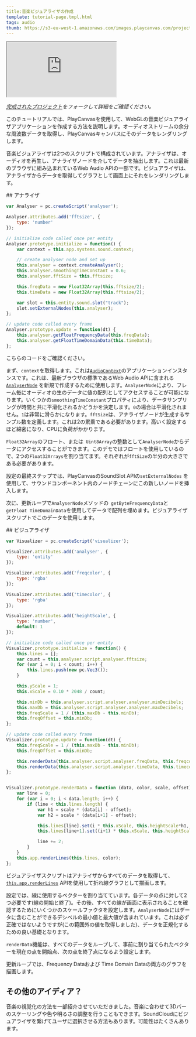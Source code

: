 ```yaml
---
title:音楽ビジュアライザの作成
template: tutorial-page.tmpl.html
tags: audio
thumb: https://s3-eu-west-1.amazonaws.com/images.playcanvas.com/projects/12/405891/L2JCV3-image-75.jpg
---
```


<iframe src="http://playcanv.as/p/BqhCi6oy"></iframe>

*[完成されたプロジェクト][1]をフォークして詳細をご確認ください。*

このチュートリアルでは、PlayCanvasを使用して、WebGLの音楽ビジュアライザアプリケーションを作成する方法を説明します。オーディオストリームの余分な周波数データを取得し、PlayCanvasキャンバスにそのデータをレンダリングします。

音楽ビジュアライザは2つのスクリプトで構成されています。アナライザは、オーディオを再生し、アナライザノードを介してデータを抽出します。これは最新のブラウザに組み込まれているWeb Audio APIの一部です。ビジュアライザは、アナライザからデータを取得してグラフとして画面上にそれをレンダリングします。

## アナライザ

```javascript
var Analyser = pc.createScript('analyser');

Analyser.attributes.add('fftsize', {
    type: 'number'
});

// initialize code called once per entity
Analyser.prototype.initialize = function() {
    var context = this.app.systems.sound.context;

    // create analyser node and set up
    this.analyser = context.createAnalyser();
    this.analyser.smoothingTimeConstant = 0.6;
    this.analyser.fftSize = this.fftsize;

    this.freqData = new Float32Array(this.fftsize/2);
    this.timeData = new Float32Array(this.fftsize/2);

    var slot = this.entity.sound.slot("track");
    slot.setExternalNodes(this.analyser);
};

// update code called every frame
Analyser.prototype.update = function(dt) {
    this.analyser.getFloatFrequencyData(this.freqData);
    this.analyser.getFloatTimeDomainData(this.timeData);
};
```

こちらのコードをご確認ください。

まず、`context`を取得します。これは[`AudioContext`][2]のアプリケーションインスタンスです。これは、最新ブラウザの標準であるWeb Audio APIに含まれる[`AnalyserNode`][3] を新規で作成するために使用します。`AnalyserNode`により、フレーム毎にオーディオの生のデータに値の配列としてアクセスすることが可能になります。いくつかの`smoothingTimeConstant`プロパティにより、データサンプリングが時間と共に平滑化されるかどうかを決定します。`0`の場合は平滑化されません。`1`は非常に滑らかになります。`fftSize`は、アナライザノードが生成するサンプル数を定義します。これは2の累乗である必要があります。高いく設定するほど綿密になり、CPUに負荷がかかります。

`Float32Array`のフロート、または` Uint8Array`の整数として`AnalyserNode`からデータにアクセスすることができます。このデモではフロートを使用しているので、2つの`Float32Arrays`を割り当てます。それぞれが`fftSize`の半分の大きさである必要があります。

設定の最終ステップでは、PlayCanvasのSoundSlot APIの`setExternalNodes` を使用して、サウンドコンポーネント内のノードチェーンにこの新しいノードを挿入します。

次に、更新ループで`AnalyserNode`メソッドの` getByteFrequencyData`と `getFloat TimeDomainData`を使用してデータで配列を埋めます。ビジュアライザスクリプトでこのデータを使用します。

## ビジュアライザ

```javascript
var Visualizer = pc.createScript('visualizer');

Visualizer.attributes.add('analyser', {
    type: 'entity'
});

Visualizer.attributes.add('freqcolor', {
    type: 'rgba'
});

Visualizer.attributes.add('timecolor', {
    type: 'rgba'
});

Visualizer.attributes.add('heightScale', {
    type: 'number',
    default: 1
});

// initialize code called once per entity
Visualizer.prototype.initialize = function() {
    this.lines = [];
    var count = this.analyser.script.analyser.fftsize;
    for (var i = 0; i < count; i++) {
        this.lines.push(new pc.Vec3());
    }

    this.yScale = 1;
    this.xScale = 0.10 * 2048 / count;

    this.minDb = this.analyser.script.analyser.analyser.minDecibels;
    this.maxDb = this.analyser.script.analyser.analyser.maxDecibels;
    this.freqScale = 1 / (this.maxDb - this.minDb);
    this.freqOffset = this.minDb;
};

// update code called every frame
Visualizer.prototype.update = function(dt) {
    this.freqScale = 1 / (this.maxDb - this.minDb);
    this.freqOffset = this.minDb;

    this.renderData(this.analyser.script.analyser.freqData, this.freqcolor, this.freqScale, this.freqOffset);
    this.renderData(this.analyser.script.analyser.timeData, this.timecolor, 0.5, 0);
};


Visualizer.prototype.renderData = function (data, color, scale, offset) {
    var line = 0;
    for (var i = 0; i < data.length; i++) {
        if (line < this.lines.length) {
            var h1 = scale * (data[i] - offset);
            var h2 = scale * (data[i+1] - offset);

            this.lines[line].set(i * this.xScale, this.heightScale*h1, 0);
            this.lines[line+1].set((i+1) * this.xScale, this.heightScale*h2, 0);

            line += 2;
        }
    }
    this.app.renderLines(this.lines, color);
};
```

ビジュアライザスクリプトはアナライザからすべてのデータを取得して、 [`this.app.renderLines`][4] APIを使用して折れ線グラフとして描画します。

設定では、線に使用するベクターを割り当てています。各データの点に対して2つ必要です(線の開始と終了)。その後、すべての線が画面に表示されることを確認するためにいくつかのスケールファクタを設定します。`AnalyserNode`にはデータに含むことができるデシベルの最小値と最大値が含まれています。これは必ず正確ではないようですが(この範囲外の値を取得しました)、データを正規化するための良い基礎となります。

`renderData`機能は、すべてのデータをループして、事前に割り当てられたベクターを現在の点を開始点、次の点を終了点になるよう設定します。

更新ループでは、Frequency Dataおよび Time Domain Dataの両方のグラフを描画します。

## その他のアイディア？

音楽の視覚化の方法を一部紹介させていただきました。音楽に合わせて3Dバーのスケーリングや色や明るさの調整を行うこともできます。SoundCloudにビジュアライザを繋げてユーザに選択させる方法もあります。可能性はたくさんあります。

[1]: https://playcanvas.com/project/405891
[2]: https://developer.mozilla.org/en/docs/Web/API/AudioContext
[3]: https://developer.mozilla.org/en-US/docs/Web/API/AnalyserNode
[4]: http://developer.playcanvas.com/en/api/pc.Application.html#renderLines

